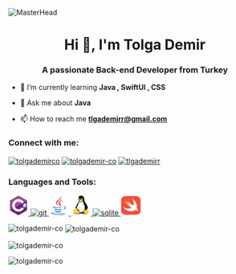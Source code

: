 
![MasterHead](https://scontent.fsaw1-11.fna.fbcdn.net/v/t39.30808-6/517460670_10214114991465442_7449266211321155725_n.png?stp=dst-png_s960x960&_nc_cat=100&ccb=1-7&_nc_sid=cc71e4&_nc_ohc=FMB3dtJzhj4Q7kNvwFLIvnf&_nc_oc=AdnmqsIwn4oXfvcK_JhzW8MPzJ99mVqpq6B_0qMtvT9Vi7qYdLEkkv1CDKMBo6v7Tv0&_nc_zt=23&_nc_ht=scontent.fsaw1-11.fna&_nc_gid=OTnB7wSFz_tu9oOY6ylb2Q&oh=00_AfQQxVCugkkfhELNzB_xeFIm7UxMeOXH_k6ga0OMk_FeqQ&oe=68733E6C)



<h1 align="center">Hi 👋, I'm Tolga Demir</h1>
<h3 align="center">A passionate Back-end Developer from Turkey</h3>

- 🌱 I’m currently learning **Java , SwiftUI , CSS**

- 💬 Ask me about **Java**

- 📫 How to reach me **tlgademirr@gmail.com**

<h3 align="left">Connect with me:</h3>
<p align="left">
<a href="https://twitter.com/tolgademirco" target="blank"><img align="center" src="https://raw.githubusercontent.com/rahuldkjain/github-profile-readme-generator/master/src/images/icons/Social/twitter.svg" alt="tolgademirco" height="30" width="40" /></a>
<a href="https://linkedin.com/in/tolgademir-co" target="blank"><img align="center" src="https://raw.githubusercontent.com/rahuldkjain/github-profile-readme-generator/master/src/images/icons/Social/linked-in-alt.svg" alt="tolgademir-co" height="30" width="40" /></a>
<a href="https://instagram.com/tlgademirr" target="blank"><img align="center" src="https://raw.githubusercontent.com/rahuldkjain/github-profile-readme-generator/master/src/images/icons/Social/instagram.svg" alt="tlgademirr" height="30" width="40" /></a>
</p>
<h3 align="left">Languages and Tools:</h3>
<p align="left"> <a href="https://www.w3schools.com/cs/" target="_blank" rel="noreferrer"> <img src="https://raw.githubusercontent.com/devicons/devicon/master/icons/csharp/csharp-original.svg" alt="csharp" width="40" height="40"/> </a> <a href="https://git-scm.com/" target="_blank" rel="noreferrer"> <img src="https://www.vectorlogo.zone/logos/git-scm/git-scm-icon.svg" alt="git" width="40" height="40"/> </a> <a href="https://www.java.com" target="_blank" rel="noreferrer"> <img src="https://raw.githubusercontent.com/devicons/devicon/master/icons/java/java-original.svg" alt="java" width="40" height="40"/> </a> <a href="https://www.linux.org/" target="_blank" rel="noreferrer"> <img src="https://raw.githubusercontent.com/devicons/devicon/master/icons/linux/linux-original.svg" alt="linux" width="40" height="40"/> </a> <a href="https://www.sqlite.org/" target="_blank" rel="noreferrer"> <img src="https://www.vectorlogo.zone/logos/sqlite/sqlite-icon.svg" alt="sqlite" width="40" height="40"/> </a> <a href="https://developer.apple.com/swift/" target="_blank" rel="noreferrer"> <img src="https://raw.githubusercontent.com/devicons/devicon/master/icons/swift/swift-original.svg" alt="swift" width="40" height="40"/> </a> </p>

<p><img align="left" src="https://github-readme-stats.vercel.app/api/top-langs?username=tolgademir-co&show_icons=true&locale=en&layout=compact" alt="tolgademir-co" /></p>

<p>&nbsp;<img align="center" src="https://github-readme-stats.vercel.app/api?username=tolgademir-co&show_icons=true&locale=en" alt="tolgademir-co" /></p>

<p><img align="center" src="https://github-readme-streak-stats.herokuapp.com/?user=tolgademir-co&" alt="tolgademir-co" /></p>

<p align="left"> <img src="https://komarev.com/ghpvc/?username=tolgademir-co&label=Profile%20views&color=0e75b6&style=flat" alt="tolgademir-co" /> </p>
